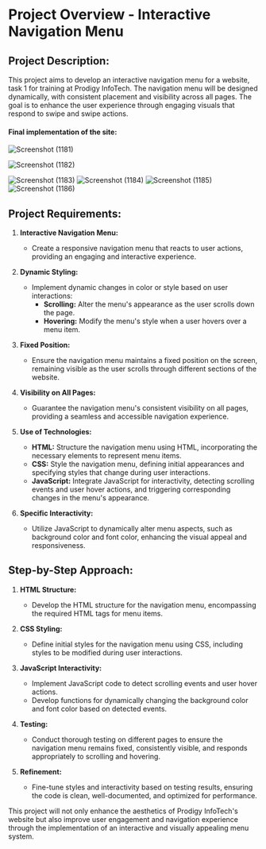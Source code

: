 # Project Overview - Interactive Navigation Menu

## Project Description:
This project aims to develop an interactive navigation menu for a website, task 1 for training at Prodigy InfoTech. The navigation menu will be designed dynamically, with consistent placement and visibility across all pages. The goal is to enhance the user experience through engaging visuals that respond to swipe and swipe actions.

#### Final implementation of the site:
![Screenshot (1181)](https://github.com/RashidHasan/PRODIGY_WD_01/assets/136935583/014b8d9e-1a91-4c2b-a58f-1dc68898af76)

![Screenshot (1182)](https://github.com/RashidHasan/PRODIGY_WD_01/assets/136935583/04df311f-2fe1-4641-b685-6a453ef1187a)

![Screenshot (1183)](https://github.com/RashidHasan/PRODIGY_WD_01/assets/136935583/66fb9b51-f2ea-4c04-a233-0e8f7f3e3c8f)
![Screenshot (1184)](https://github.com/RashidHasan/PRODIGY_WD_01/assets/136935583/6aa08f1d-4b8c-46c1-aaf9-d3f44008ea6d)
![Screenshot (1185)](https://github.com/RashidHasan/PRODIGY_WD_01/assets/136935583/3c27dd5a-7f21-4b0c-addd-4a3cef016789)
![Screenshot (1186)](https://github.com/RashidHasan/PRODIGY_WD_01/assets/136935583/836947b5-f266-4c09-a369-ccd0a496b963)

## Project Requirements:
1. **Interactive Navigation Menu:**
    - Create a responsive navigation menu that reacts to user actions, providing an engaging and interactive experience.

2. **Dynamic Styling:**
    - Implement dynamic changes in color or style based on user interactions:
       - **Scrolling:** Alter the menu's appearance as the user scrolls down the page.
       - **Hovering:** Modify the menu's style when a user hovers over a menu item.

3. **Fixed Position:**
    - Ensure the navigation menu maintains a fixed position on the screen, remaining visible as the user scrolls through different sections of the website.

4. **Visibility on All Pages:**
    - Guarantee the navigation menu's consistent visibility on all pages, providing a seamless and accessible navigation experience.

5. **Use of Technologies:**
    - **HTML:** Structure the navigation menu using HTML, incorporating the necessary elements to represent menu items.
    - **CSS:** Style the navigation menu, defining initial appearances and specifying styles that change during user interactions.
    - **JavaScript:** Integrate JavaScript for interactivity, detecting scrolling events and user hover actions, and triggering corresponding changes in the menu's appearance.

6. **Specific Interactivity:**
    - Utilize JavaScript to dynamically alter menu aspects, such as background color and font color, enhancing the visual appeal and responsiveness.

## Step-by-Step Approach:

1. **HTML Structure:**
    - Develop the HTML structure for the navigation menu, encompassing the required HTML tags for menu items.

2. **CSS Styling:**
    - Define initial styles for the navigation menu using CSS, including styles to be modified during user interactions.

3. **JavaScript Interactivity:**
    - Implement JavaScript code to detect scrolling events and user hover actions.
    - Develop functions for dynamically changing the background color and font color based on detected events.

4. **Testing:**
    - Conduct thorough testing on different pages to ensure the navigation menu remains fixed, consistently visible, and responds appropriately to scrolling and hovering.

5. **Refinement:**
    - Fine-tune styles and interactivity based on testing results, ensuring the code is clean, well-documented, and optimized for performance.

This project will not only enhance the aesthetics of Prodigy InfoTech's website but also improve user engagement and navigation experience through the implementation of an interactive and visually appealing menu system.
